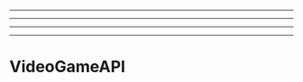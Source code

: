 ----------------------------------------------------------------------
----------------------------------------------------------------------------------------------------
----------------------------------------------------------------------------------------------------
-------------------------------------------------------
# VideoGameAPI
